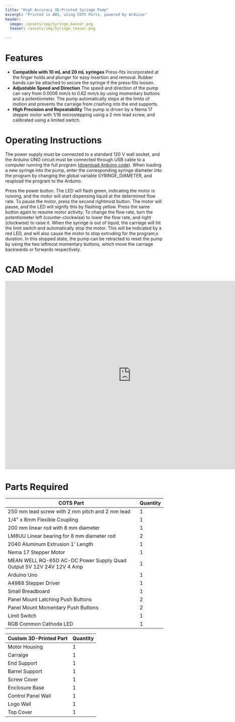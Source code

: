 ```yaml
---
title: "High Accuracy 3D-Printed Syringe Pump"
excerpt: "Printed in ABS, using COTS Parts, powered by Arduino"
header:
  image: /assets/img/Syringe_banner.png
  teaser: /assets/img/Syringe_teaser.png
   
---
```


# Features

* **Compatible with 10 mL and 20 mL syringes** Press-fits incorporated at the finger holds and plunger for easy insertion and removal. Rubber bands can be attached to secure the syringe if the press-fits loosen.
* **Adjustable Speed and Direction** The speed and direction of the pump can vary from 0.0006 mm/s to 0.62 mm/s by using momentary buttons and a potentiometer. The pump automatically stops at the limits of motion and prevents the carraige from crashing into the end supports.
* **High Precision and Repeatability** The pump is driven by a Nema 17 stepper motor with 1/16 microstepping using a 2 mm lead screw, and calibrated using a limited switch.

# Operating Instructions

The power supply must be connected to a standard 120 V wall socket, and the Arduino UNO circuit must be connected through USB cable to a computer running the full program ([download Arduino code](/clarkzhang.github.io//assets/StepperMotor.ino)). When loading a new syringe into the pump, enter the corresponding syringe diameter into the program by changing the global variable SYRINGE_DIAMETER, and reupload the program to the Arduino.

Press the power button. The LED will flash green, indicating the motor is running, and the motor will start dispensing liquid at the determined flow rate. To pause the motor, press the second rightmost button. The motor will pause, and the LED will signify this by flashing yellow. Press the same button again to resume motor activity. To change the flow rate, turn the potentiometer left (counter-clockwise) to lower the flow rate, and right (clockwise) to raise it. When the syringe is out of liquid, the carriage will hit the limit switch and automatically stop the motor. This will be indicated by a red LED, and will also cause the motor to stop extruding for the program;s duration. In this stopped state, the pump can be retracted to reset the pump by using the two leftmost momentary buttons, which move the carriage backwards or forwards respectively.

# CAD Model

<iframe src="https://vanderbilt643.autodesk360.com/shares/public/SH512d4QTec90decfa6e0aae7b5c4c72c0b1?mode=embed" width="800" height="600" allowfullscreen="true" webkitallowfullscreen="true" mozallowfullscreen="true"  frameborder="0"></iframe>

# Parts Required


| COTS Part                                                            | Quantity |
|----------------------------------------------------------------------|----------|
| 250 mm lead screw with 2 mm pitch and 2 mm lead                      | 1        |
| 1/4" x 8mm Flexible Coupling                                         | 1        |
| 200 mm linear rod with 8 mm diameter                                 | 1        |
| LM8UU Linear bearing for 8 mm diameter rod                           | 2        |
| 2040 Aluminum Extrusion 1' Length                                    | 1        |
| Nema 17 Stepper Motor                                                | 1        |
| MEAN WELL RQ-65D AC-DC Power Supply Quad Output 5V 12V 24V 12V 4 Amp | 1        |
| Arduino Uno                                                          | 1        |
| A4988 Stepper Driver                                                 | 1        |
| Small Breadboard                                                     | 1        |
| Panel Mount Latching Push Buttons                                    | 2        |
| Panel Mount Momentary Push Buttons                                   | 2        |
| Limit Switch                                                         | 1        |
| RGB Common Cathode LED                                               | 1        |

| Custom 3D-Printed Part | Quantity |
|------------------------|----------|
| Motor Housing          | 1        |
| Carraige               | 1        |
| End Support            | 1        |
| Barrel Support         | 1        |
| Screw Cover            | 1        |
| Enclosure Base         | 1        |
| Control Panel Wall     | 1        |
| Logo Wall              | 1        |
| Top Cover              | 1        |
